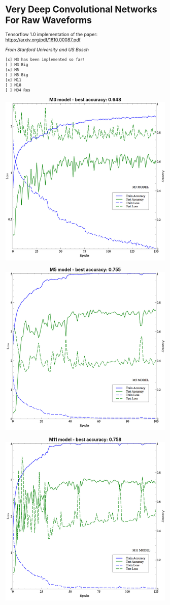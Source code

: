 # Very Deep Convolutional Networks For Raw Waveforms
Tensorflow 1.0 implementation of the paper: https://arxiv.org/pdf/1610.00087.pdf

*From Stanford University and US Bosch*

```
[x] M3 has been implemented so far!
[ ] M3 Big
[x] M5
[ ] M5 Big
[x] M11
[ ] M18
[ ] M34 Res
```

<div align="center">
  <b>M3 model - best accuracy: 0.648</b><br>
  <img src="assets/m3.png" width="600"><br><br>
</div>


<div align="center">
  <b>M5 model - best accuracy: 0.755</b><br>
  <img src="assets/veusz_m5.png" width="600"><br><br>
</div>

<div align="center">
  <b>M11 model - best accuracy: 0.758</b><br>
  <img src="assets/veusz_m11.png" width="600"><br><br>
</div>
